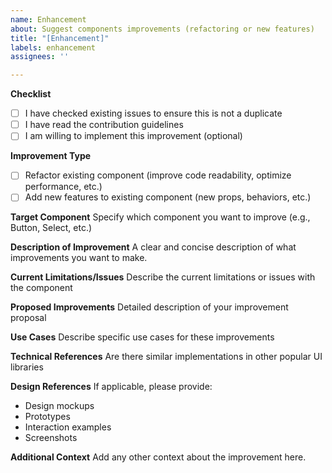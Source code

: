 ```yaml
---
name: Enhancement
about: Suggest components improvements (refactoring or new features)
title: "[Enhancement]"
labels: enhancement
assignees: ''

---
```


**Checklist**
- [ ] I have checked existing issues to ensure this is not a duplicate
- [ ] I have read the contribution guidelines
- [ ] I am willing to implement this improvement (optional)

**Improvement Type**
- [ ] Refactor existing component (improve code readability, optimize performance, etc.)
- [ ] Add new features to existing component (new props, behaviors, etc.)

**Target Component**
Specify which component you want to improve (e.g., Button, Select, etc.)

**Description of Improvement**
A clear and concise description of what improvements you want to make.

**Current Limitations/Issues**
Describe the current limitations or issues with the component

**Proposed Improvements**
Detailed description of your improvement proposal

**Use Cases**
Describe specific use cases for these improvements

**Technical References**
Are there similar implementations in other popular UI libraries

**Design References**
If applicable, please provide:
- Design mockups
- Prototypes
- Interaction examples
- Screenshots

**Additional Context**
Add any other context about the improvement here.
